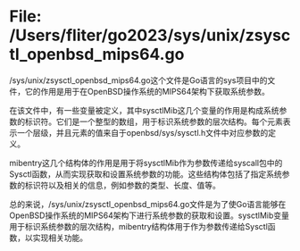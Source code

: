 # File: /Users/fliter/go2023/sys/unix/zsysctl_openbsd_mips64.go

/sys/unix/zsysctl_openbsd_mips64.go这个文件是Go语言的sys项目中的文件，它的作用是用于在OpenBSD操作系统的MIPS64架构下获取系统参数。

在该文件中，有一些变量被定义，其中sysctlMib这几个变量的作用是构成系统参数的标识符。它们是一个整型的数组，用于标识系统参数的层次结构。每个元素表示一个层级，并且元素的值来自于openbsd/sys/sysctl.h文件中对应参数的定义。

mibentry这几个结构体的作用是用于将sysctlMib作为参数传递给syscall包中的Sysctl函数，从而实现获取和设置系统参数的功能。这些结构体包括了指定系统参数的标识符以及相关的信息，例如参数的类型、长度、值等。

总的来说，/sys/unix/zsysctl_openbsd_mips64.go文件是为了使Go语言能够在OpenBSD操作系统的MIPS64架构下进行系统参数的获取和设置。sysctlMib变量用于标识系统参数的层次结构，mibentry结构体用于作为参数传递给Sysctl函数，以实现相关功能。

